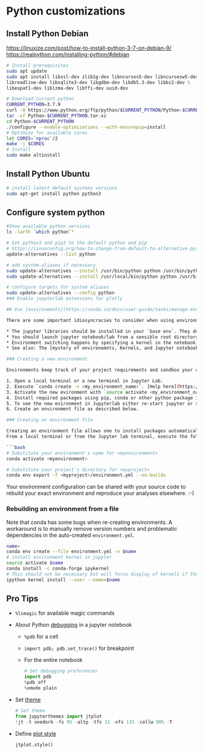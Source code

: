 # Python customizations

## Install Python Debian

<https://linuxize.com/post/how-to-install-python-3-7-on-debian-9/>
<https://realpython.com/installing-python/#debian>

```bash
# Install prerequisites
sudo apt update
sudo apt install libssl-dev zlib1g-dev libncurses5-dev libncursesw5-dev \
libreadline-dev libsqlite3-dev libgdbm-dev libdb5.3-dev libbz2-dev \
libexpat1-dev liblzma-dev libffi-dev uuid-dev

# Download current python
CURRENT_PYTHON=3.7.9
curl -O https://www.python.org/ftp/python/$CURRENT_PYTHON/Python-$CURRENT_PYTHON.tar.xz
tar -xf Python-$CURRENT_PYTHON.tar.xz
cd Python-$CURRENT_PYTHON
./configure --enable-optimizations --with-ensurepip=install
# Optimize for available cores
let CORES=`nproc`/2
make -j $CORES
# Install
sudo make altinstall
```

## Install Python Ubuntu

```bash
# install latest default systems versions
sudo apt-get install python python3
```

## Configure system python

```bash
#Show available python versions
ls -larth `which python`*

# Set python3 and pip3 to the default python and pip
# https://linuxconfig.org/how-to-change-from-default-to-alternative-python-version-on-debian-linux
update-alternatives --list python

# add system-aliases if necessary
sudo update-alternatives --install /usr/bin/python python /usr/bin/python2.7 1
sudo update-alternatives --install /usr/local/bin/python python /usr/bin/python3.8 2

# configure targets for system aliases
sudo update-alternatives --config python
### Enable jupyterlab extensions for plotly

## Use [environments](https://conda.io/docs/user-guide/tasks/manage-environments.html)  

There are some important idiosyncracies to consider when using environments and jupyter notebook/lab.  

* The jupyter libraries should be installed in your `base env`. They do not need to be included in each custom `env`.  
* You should launch jupyter notebook/lab from a sensible root directory not from the root of the project, so that jupyter notebook/lab has access to all projects.
* Environment switching happens by specifying a kernel in the notebook, so always launch jupyter notebook/lab from the `base environment`.
* See also: The [mystery of environemnts, Kernels, and Jupyter notebook](https://github.com/Anaconda-Platform/nb_conda_kernels)

### Creating a new environment  

Environments keep track of your project requirements and sandbox your code so that others can reproduce your analyses easily. To create a new environemnt:

1. Open a local terminal or a new terminal in Jupyter Lab.  
2. Execute `conda create -n <my_environment_name>`. [Help here](https://conda.io/docs/commands/conda-create.html)  
3. Activate the new evironment with `source activate <my_environment_name>`
4. Install required packages using pip, conda or other python package installation method.
5. To see the new evironment in Jupyterlab either re-start jupyter or select 'shutdown all kernels' from the `Kernel` menu and refresh the page. The new environment should appear on the launcher page and in the kernel selection menus.
6. Create an environment file as described below.  

### Creating an environment file  

Creating an environment file allows one to install packages automatically.  
From a local terminal or from the Jupyter lab terminal, execute the following.  

```bash  
# Substitute your environment's name for <myenvironment>
conda activate <myenvironment>

# Substitute your project's directory for <myproject>
conda env export -f <myproject>/environment.yml --no-builds  
```

Your environment configuration can be shared with your source code to rebuild your exact environment and reproduce your analyses elsewhere. :-)

### Rebuilding an environment from a file  

Note that conda has some bugs when re-creating environments. A workaround is to manually remove version numbers and problematic dependencies in the auto-created `environment.yml`.

```bash
name=
conda env create --file environment.yml -n $name
# install environment kernel in jupyter
source activate $name
conda install -c conda-forge ipykernel
# This should not be necessary but will force display of kernels if they don't appear automatically
ipython kernel install --user --name=$name
```

## Pro Tips

* `%lsmagic` for available magic commands  
* About Python [debugging](https://stackoverflow.com/questions/32409629/what-is-the-right-way-to-debug-in-ipython-notebook) in a jupyter notebook  
  * `%pdb` for a cell  
  * `import pdb; pdb.set_trace()` for breakpoint  
  * For the entire notebook  

    ```python
    # Set debugging preferences
    import pdb
    %pdb off
    %xmode plain
    ```

* Set [theme](https://github.com/dunovank/jupyter-themes)

    ```python
    # Set theme
    from jupyterthemes import jtplot
    !jt -t onedork -fs 95 -altp -tfs 11 -nfs 115 -cellw 98% -T
    ```  

* Define [plot style](https://github.com/dunovank/jupyter-themes#set-plotting-style-from-within-notebook)  

    ```python
    jtplot.style()
    ```
